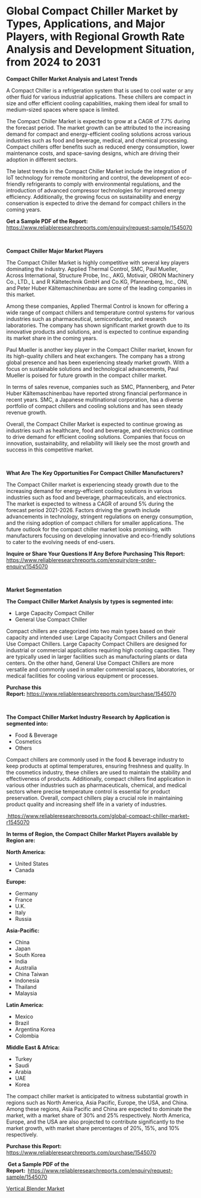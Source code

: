<p><h1>Global Compact Chiller Market by Types, Applications, and Major Players, with Regional Growth Rate Analysis and Development Situation, from 2024 to 2031</h1></p><p><strong>Compact Chiller Market Analysis and Latest Trends</strong></p>
<p><p>A Compact Chiller is a refrigeration system that is used to cool water or any other fluid for various industrial applications. These chillers are compact in size and offer efficient cooling capabilities, making them ideal for small to medium-sized spaces where space is limited.</p><p>The Compact Chiller Market is expected to grow at a CAGR of 7.7% during the forecast period. The market growth can be attributed to the increasing demand for compact and energy-efficient cooling solutions across various industries such as food and beverage, medical, and chemical processing. Compact chillers offer benefits such as reduced energy consumption, lower maintenance costs, and space-saving designs, which are driving their adoption in different sectors.</p><p>The latest trends in the Compact Chiller Market include the integration of IoT technology for remote monitoring and control, the development of eco-friendly refrigerants to comply with environmental regulations, and the introduction of advanced compressor technologies for improved energy efficiency. Additionally, the growing focus on sustainability and energy conservation is expected to drive the demand for compact chillers in the coming years.</p></p>
<p><strong>Get a Sample PDF of the Report:&nbsp;</strong> <a href="https://www.reliableresearchreports.com/enquiry/request-sample/1545070">https://www.reliableresearchreports.com/enquiry/request-sample/1545070</a></p>
<p>&nbsp;</p>
<p><strong>Compact Chiller Major Market Players</strong></p>
<p><p>The Compact Chiller Market is highly competitive with several key players dominating the industry. Applied Thermal Control, SMC, Paul Mueller, Across International, Structure Probe, Inc., AKG, Motivair, ORION Machinery Co., LTD., L and R Kältetechnik GmbH and Co.KG, Pfannenberg, Inc., ONI, and Peter Huber Kältemaschinenbau are some of the leading companies in this market.</p><p>Among these companies, Applied Thermal Control is known for offering a wide range of compact chillers and temperature control systems for various industries such as pharmaceutical, semiconductor, and research laboratories. The company has shown significant market growth due to its innovative products and solutions, and is expected to continue expanding its market share in the coming years.</p><p>Paul Mueller is another key player in the Compact Chiller market, known for its high-quality chillers and heat exchangers. The company has a strong global presence and has been experiencing steady market growth. With a focus on sustainable solutions and technological advancements, Paul Mueller is poised for future growth in the compact chiller market.</p><p>In terms of sales revenue, companies such as SMC, Pfannenberg, and Peter Huber Kältemaschinenbau have reported strong financial performance in recent years. SMC, a Japanese multinational corporation, has a diverse portfolio of compact chillers and cooling solutions and has seen steady revenue growth.</p><p>Overall, the Compact Chiller Market is expected to continue growing as industries such as healthcare, food and beverage, and electronics continue to drive demand for efficient cooling solutions. Companies that focus on innovation, sustainability, and reliability will likely see the most growth and success in this competitive market.</p></p>
<p>&nbsp;</p>
<p><strong>What Are The Key Opportunities For Compact Chiller Manufacturers?</strong></p>
<p><p>The Compact Chiller market is experiencing steady growth due to the increasing demand for energy-efficient cooling solutions in various industries such as food and beverage, pharmaceuticals, and electronics. The market is expected to witness a CAGR of around 5% during the forecast period 2021-2026. Factors driving the growth include advancements in technology, stringent regulations on energy consumption, and the rising adoption of compact chillers for smaller applications. The future outlook for the compact chiller market looks promising, with manufacturers focusing on developing innovative and eco-friendly solutions to cater to the evolving needs of end-users.</p></p>
<p><strong>Inquire or Share Your Questions If Any Before Purchasing This Report:</strong> <a href="https://www.reliableresearchreports.com/enquiry/pre-order-enquiry/1545070">https://www.reliableresearchreports.com/enquiry/pre-order-enquiry/1545070</a></p>
<p>&nbsp;</p>
<p><strong>Market Segmentation</strong></p>
<p><strong>The Compact Chiller Market Analysis by types is segmented into:</strong></p>
<p><ul><li>Large Capacity Compact Chiller</li><li>General Use Compact Chiller</li></ul></p>
<p><p>Compact chillers are categorized into two main types based on their capacity and intended use: Large Capacity Compact Chillers and General Use Compact Chillers. Large Capacity Compact Chillers are designed for industrial or commercial applications requiring high cooling capacities. They are typically used in larger facilities such as manufacturing plants or data centers. On the other hand, General Use Compact Chillers are more versatile and commonly used in smaller commercial spaces, laboratories, or medical facilities for cooling various equipment or processes.</p></p>
<p><strong>Purchase this Report:&nbsp;</strong><a href="https://www.reliableresearchreports.com/purchase/1545070">https://www.reliableresearchreports.com/purchase/1545070</a></p>
<p>&nbsp;</p>
<p><strong>The Compact Chiller Market Industry Research by Application is segmented into:</strong></p>
<p><ul><li>Food & Beverage</li><li>Cosmetics</li><li>Others</li></ul></p>
<p><p>Compact chillers are commonly used in the food & beverage industry to keep products at optimal temperatures, ensuring freshness and quality. In the cosmetics industry, these chillers are used to maintain the stability and effectiveness of products. Additionally, compact chillers find application in various other industries such as pharmaceuticals, chemical, and medical sectors where precise temperature control is essential for product preservation. Overall, compact chillers play a crucial role in maintaining product quality and increasing shelf life in a variety of industries.</p></p>
<p><a href="https://www.reliableresearchreports.com/global-compact-chiller-market-r1545070">&nbsp;https://www.reliableresearchreports.com/global-compact-chiller-market-r1545070</a></p>
<p><strong>In terms of Region, the Compact Chiller Market Players available by Region are:</strong></p>
<p>
    <p> <strong> North America: </strong>
        <ul>
            <li>United States</li>
            <li>Canada</li>
        </ul>
        </p> 
    <p> <strong> Europe: </strong>
        <ul>
            <li>Germany</li>
            <li>France</li>
            <li>U.K.</li>
            <li>Italy</li>
            <li>Russia</li>
        </ul>
        </p> 
    <p> <strong> Asia-Pacific: </strong>
        <ul>
            <li>China</li>
            <li>Japan</li>
            <li>South Korea</li>
            <li>India</li>
            <li>Australia</li>
            <li>China Taiwan</li>
            <li>Indonesia</li>
            <li>Thailand</li>
            <li>Malaysia</li>
        </ul>
        </p> 
    <p> <strong> Latin America: </strong>
        <ul>
            <li>Mexico</li>
            <li>Brazil</li>
            <li>Argentina Korea</li>
            <li>Colombia</li>
        </ul>
        </p> 
    <p> <strong> Middle East & Africa: </strong>
        <ul>
            <li>Turkey</li>
            <li>Saudi</li>
            <li>Arabia</li>
            <li>UAE</li>
            <li>Korea</li>
        </ul>
    </p>
    </p>
<p><p>The compact chiller market is anticipated to witness substantial growth in regions such as North America, Asia Pacific, Europe, the USA, and China. Among these regions, Asia Pacific and China are expected to dominate the market, with a market share of 30% and 25% respectively. North America, Europe, and the USA are also projected to contribute significantly to the market growth, with market share percentages of 20%, 15%, and 10% respectively.</p></p>
<p><strong>Purchase this Report: </strong><a href="https://www.reliableresearchreports.com/purchase/1545070">https://www.reliableresearchreports.com/purchase/1545070</a></p>
<p>&nbsp;<strong>Get a Sample PDF of the Report:&nbsp;&nbsp;</strong><a href="https://www.reliableresearchreports.com/enquiry/request-sample/1545070">https://www.reliableresearchreports.com/enquiry/request-sample/1545070</a></p>
<p><strong></strong></p>
<p><p><a href="https://github.com/RoccoManning/Market-Research-Report-List-4/blob/main/vertical-blender-market.md">Vertical Blender Market</a></p></p>